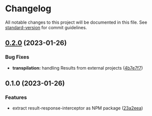 # Changelog

All notable changes to this project will be documented in this file. See [standard-version](https://github.com/conventional-changelog/standard-version) for commit guidelines.

## [0.2.0](https://github.com/startupdevhouse/typescript-functional-extensions-nestjs/compare/v0.1.0...v0.2.0) (2023-01-26)


### Bug Fixes

* **transpilation:** handling Results from external projects ([4b7e7f7](https://github.com/startupdevhouse/typescript-functional-extensions-nestjs/commit/4b7e7f721e145c6f02804278345f229888cdbb67))

## 0.1.0 (2023-01-26)


### Features

* extract result-response-interceptor as NPM package ([23a2eea](https://github.com/startupdevhouse/typescript-functional-extensions-nestjs/commit/23a2eeaa8e85b82ff78ba9ee5f03733a44264835))
